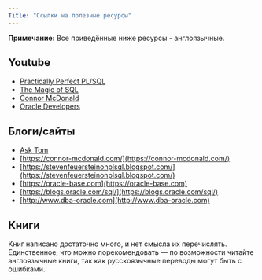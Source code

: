 ```yaml
---
Title: "Ссылки на полезные ресурсы"
---
```


**Примечание:** Все приведённые ниже ресурсы - англоязычные.

## Youtube

- [Practically Perfect PL/SQL](https://www.youtube.com/c/PracticallyPerfectPLSQL)
- [The Magic of SQL](https://www.youtube.com/c/TheMagicofSQL)
- [Connor McDonald](https://www.youtube.com/c/ConnorMcDonaldOracle)
- [Oracle Developers](https://www.youtube.com/c/oracledevs)

## Блоги/сайты
- [Ask Tom](https://asktom.oracle.com)
- [https://connor-mcdonald.com/](https://connor-mcdonald.com/)
- [https://stevenfeuersteinonplsql.blogspot.com/](https://stevenfeuersteinonplsql.blogspot.com/)
- [https://oracle-base.com](https://oracle-base.com)
- [https://blogs.oracle.com/sql/](https://blogs.oracle.com/sql/)
- [http://www.dba-oracle.com](http://www.dba-oracle.com)
    
## Книги

Книг написано достаточно много, и нет смысла их перечислять.
Единственное, что можно порекомендовать — по возможности читайте
англоязычные книги, так как русскоязычные переводы могут быть с ошибками.
